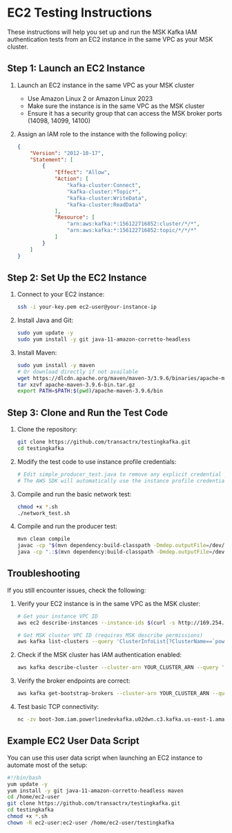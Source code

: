 # EC2 Testing Instructions

These instructions will help you set up and run the MSK Kafka IAM authentication tests from an EC2 instance in the same VPC as your MSK cluster.

## Step 1: Launch an EC2 Instance

1. Launch an EC2 instance in the same VPC as your MSK cluster
   - Use Amazon Linux 2 or Amazon Linux 2023
   - Make sure the instance is in the same VPC as the MSK cluster
   - Ensure it has a security group that can access the MSK broker ports (14098, 14099, 14100)

2. Assign an IAM role to the instance with the following policy:
   ```json
   {
       "Version": "2012-10-17",
       "Statement": [
           {
               "Effect": "Allow",
               "Action": [
                   "kafka-cluster:Connect",
                   "kafka-cluster:*Topic*",
                   "kafka-cluster:WriteData",
                   "kafka-cluster:ReadData"
               ],
               "Resource": [
                   "arn:aws:kafka:*:156122716852:cluster/*/*",
                   "arn:aws:kafka:*:156122716852:topic/*/*/*"
               ]
           }
       ]
   }
   ```

## Step 2: Set Up the EC2 Instance

1. Connect to your EC2 instance:
   ```bash
   ssh -i your-key.pem ec2-user@your-instance-ip
   ```

2. Install Java and Git:
   ```bash
   sudo yum update -y
   sudo yum install -y git java-11-amazon-corretto-headless
   ```

3. Install Maven:
   ```bash
   sudo yum install -y maven
   # Or download directly if not available
   wget https://dlcdn.apache.org/maven/maven-3/3.9.6/binaries/apache-maven-3.9.6-bin.tar.gz
   tar xzvf apache-maven-3.9.6-bin.tar.gz
   export PATH=$PATH:$(pwd)/apache-maven-3.9.6/bin
   ```

## Step 3: Clone and Run the Test Code

1. Clone the repository:
   ```bash
   git clone https://github.com/transactrx/testingkafka.git
   cd testingkafka
   ```

2. Modify the test code to use instance profile credentials:
   ```bash
   # Edit simple_producer_test.java to remove any explicit credential providers
   # The AWS SDK will automatically use the instance profile credentials
   ```

3. Compile and run the basic network test:
   ```bash
   chmod +x *.sh
   ./network_test.sh
   ```

4. Compile and run the producer test:
   ```bash
   mvn clean compile
   javac -cp "$(mvn dependency:build-classpath -Dmdep.outputFile=/dev/stdout -q)" simple_producer_test.java
   java -cp ".:$(mvn dependency:build-classpath -Dmdep.outputFile=/dev/stdout -q)" simple_producer_test
   ```

## Troubleshooting

If you still encounter issues, check the following:

1. Verify your EC2 instance is in the same VPC as the MSK cluster:
   ```bash
   # Get your instance VPC ID
   aws ec2 describe-instances --instance-ids $(curl -s http://169.254.169.254/latest/meta-data/instance-id) --query 'Reservations[0].Instances[0].VpcId' --output text
   
   # Get MSK cluster VPC ID (requires MSK describe permissions)
   aws kafka list-clusters --query 'ClusterInfoList[?ClusterName==`powerlinedevkafka`].VpcId' --output text
   ```

2. Check if the MSK cluster has IAM authentication enabled:
   ```bash
   aws kafka describe-cluster --cluster-arn YOUR_CLUSTER_ARN --query 'ClusterInfo.ClientAuthentication.Sasl.Iam.Enabled' --output text
   ```

3. Verify the broker endpoints are correct:
   ```bash
   aws kafka get-bootstrap-brokers --cluster-arn YOUR_CLUSTER_ARN --query 'BootstrapBrokerStringSaslIam'
   ```

4. Test basic TCP connectivity:
   ```bash
   nc -zv boot-3om.iam.powerlinedevkafka.u02dwn.c3.kafka.us-east-1.amazonaws.com 14098
   ```

## Example EC2 User Data Script

You can use this user data script when launching an EC2 instance to automate most of the setup:

```bash
#!/bin/bash
yum update -y
yum install -y git java-11-amazon-corretto-headless maven
cd /home/ec2-user
git clone https://github.com/transactrx/testingkafka.git
cd testingkafka
chmod +x *.sh
chown -R ec2-user:ec2-user /home/ec2-user/testingkafka
```
